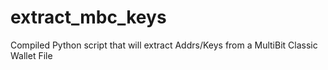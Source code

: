 # extract_mbc_keys
Compiled Python script that will extract Addrs/Keys from a MultiBit Classic Wallet File
